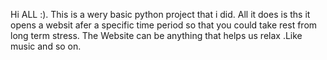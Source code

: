 Hi ALL :). 
This is a wery basic python project that i did. 
All it does is ths it opens a websit afer a specific time period so that you could take rest from long term stress.
The Website can be anything that helps us relax .Like music and so on.
